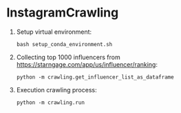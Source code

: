 # InstagramCrawling

1. Setup virtual environment:

    `bash setup_conda_environment.sh`

2. Collecting top 1000 influencers from https://starngage.com/app/us/influencer/ranking: 
    
    `python -m crawling.get_influencer_list_as_dataframe`
    
3. Execution crawling process:
    
    `python -m crawling.run`
